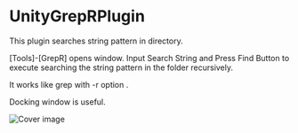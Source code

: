 # UnityGrepRPlugin

This plugin searches string pattern in directory.

[Tools]-[GrepR] opens window.
Input Search String and Press Find Button to execute searching the string pattern in the folder
recursively.

It works like grep with -r option .

Docking window is useful.

![Cover image](/Untitled.png?raw=true "Cover")
